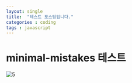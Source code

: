 ```yaml
---
layout: single
title:  "테스트 포스팅입니다."
categories : coding
tags : javascript
---
```


# minimal-mistakes 테스트

![5](C:\Users\jisun\OneDrive\문서\maymm3-github\maymm33.github.io\images\2022-04-18-TIL\5.jpg)


